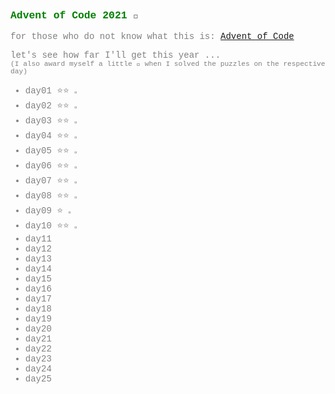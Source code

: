 <style type="text/css">
  body{
      font-family: courier;
      color: grey
      }
</style>

### <span style='color:green'>**Advent of Code 2021**</span> 🎄

for those who do not know what this is:
[Advent of Code](https://adventofcode.com/2021/about)


let's see how far I'll get this year ...<br>
<span style='font-size:0.8em'>(I also award myself a little 🔔 when I solved the puzzles on the respective day)</span>

- day01 ⭐️⭐️ <span style='font-size:0.6em'>🔔</span>
- day02 ⭐️⭐️ <span style='font-size:0.6em'>🔔</span>
- day03 ⭐️⭐️ <span style='font-size:0.6em'>🔔</span>
- day04 ⭐️⭐️ <span style='font-size:0.6em'>🔔</span>
- day05 ⭐️⭐️ <span style='font-size:0.6em'>🔔</span>
- day06 ⭐️⭐️ <span style='font-size:0.6em'>🔔</span>
- day07 ⭐️⭐️ <span style='font-size:0.6em'>🔔</span>
- day08 ⭐️⭐️ <span style='font-size:0.6em'>🔔</span>
- day09 ⭐️  <span style='font-size:0.6em'>🔔</span>
- day10 ⭐️⭐️ <span style='font-size:0.6em'>🔔</span>
- day11
- day12
- day13
- day14
- day15
- day16
- day17
- day18
- day19
- day20
- day21
- day22
- day23
- day24
- day25
